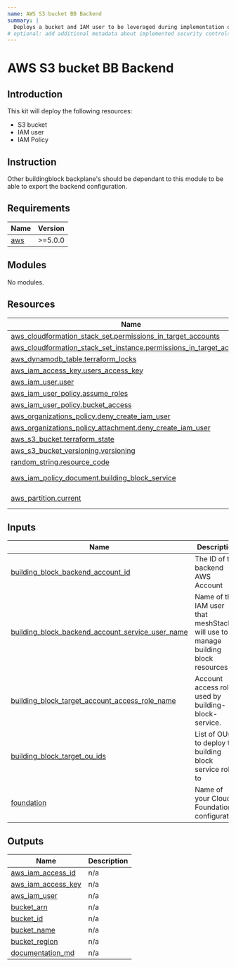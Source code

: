 ```yaml
---
name: AWS S3 bucket BB Backend
summary: |
  Deploys a bucket and IAM user to be leveraged during implementation of buildingblocks.
# optional: add additional metadata about implemented security controls
---
```


# AWS S3 bucket BB Backend

## Introduction
This kit will deploy the following resources:
- S3 bucket
- IAM user
- IAM Policy

## Instruction
Other buildingblock backplane's should be dependant to this module to be able to export the backend configuration.

<!-- BEGIN_TF_DOCS -->
## Requirements

| Name | Version |
|------|---------|
| <a name="requirement_aws"></a> [aws](#requirement\_aws) | >=5.0.0 |

## Modules

No modules.

## Resources

| Name | Type |
|------|------|
| [aws_cloudformation_stack_set.permissions_in_target_accounts](https://registry.terraform.io/providers/hashicorp/aws/latest/docs/resources/cloudformation_stack_set) | resource |
| [aws_cloudformation_stack_set_instance.permissions_in_target_accounts](https://registry.terraform.io/providers/hashicorp/aws/latest/docs/resources/cloudformation_stack_set_instance) | resource |
| [aws_dynamodb_table.terraform_locks](https://registry.terraform.io/providers/hashicorp/aws/latest/docs/resources/dynamodb_table) | resource |
| [aws_iam_access_key.users_access_key](https://registry.terraform.io/providers/hashicorp/aws/latest/docs/resources/iam_access_key) | resource |
| [aws_iam_user.user](https://registry.terraform.io/providers/hashicorp/aws/latest/docs/resources/iam_user) | resource |
| [aws_iam_user_policy.assume_roles](https://registry.terraform.io/providers/hashicorp/aws/latest/docs/resources/iam_user_policy) | resource |
| [aws_iam_user_policy.bucket_access](https://registry.terraform.io/providers/hashicorp/aws/latest/docs/resources/iam_user_policy) | resource |
| [aws_organizations_policy.deny_create_iam_user](https://registry.terraform.io/providers/hashicorp/aws/latest/docs/resources/organizations_policy) | resource |
| [aws_organizations_policy_attachment.deny_create_iam_user](https://registry.terraform.io/providers/hashicorp/aws/latest/docs/resources/organizations_policy_attachment) | resource |
| [aws_s3_bucket.terraform_state](https://registry.terraform.io/providers/hashicorp/aws/latest/docs/resources/s3_bucket) | resource |
| [aws_s3_bucket_versioning.versioning](https://registry.terraform.io/providers/hashicorp/aws/latest/docs/resources/s3_bucket_versioning) | resource |
| [random_string.resource_code](https://registry.terraform.io/providers/hashicorp/random/latest/docs/resources/string) | resource |
| [aws_iam_policy_document.building_block_service](https://registry.terraform.io/providers/hashicorp/aws/latest/docs/data-sources/iam_policy_document) | data source |
| [aws_partition.current](https://registry.terraform.io/providers/hashicorp/aws/latest/docs/data-sources/partition) | data source |

## Inputs

| Name | Description | Type | Default | Required |
|------|-------------|------|---------|:--------:|
| <a name="input_building_block_backend_account_id"></a> [building\_block\_backend\_account\_id](#input\_building\_block\_backend\_account\_id) | The ID of the backend AWS Account | `string` | n/a | yes |
| <a name="input_building_block_backend_account_service_user_name"></a> [building\_block\_backend\_account\_service\_user\_name](#input\_building\_block\_backend\_account\_service\_user\_name) | Name of the IAM user that meshStack will use to manage building block resources | `string` | n/a | yes |
| <a name="input_building_block_target_account_access_role_name"></a> [building\_block\_target\_account\_access\_role\_name](#input\_building\_block\_target\_account\_access\_role\_name) | Account access role used by building-block-service. | `string` | `"BuildingBlockServiceRole"` | no |
| <a name="input_building_block_target_ou_ids"></a> [building\_block\_target\_ou\_ids](#input\_building\_block\_target\_ou\_ids) | List of OUs to deploy the building block service role to | `set(string)` | n/a | yes |
| <a name="input_foundation"></a> [foundation](#input\_foundation) | Name of your Cloud Foundation configuration | `string` | n/a | yes |

## Outputs

| Name | Description |
|------|-------------|
| <a name="output_aws_iam_access_id"></a> [aws\_iam\_access\_id](#output\_aws\_iam\_access\_id) | n/a |
| <a name="output_aws_iam_access_key"></a> [aws\_iam\_access\_key](#output\_aws\_iam\_access\_key) | n/a |
| <a name="output_aws_iam_user"></a> [aws\_iam\_user](#output\_aws\_iam\_user) | n/a |
| <a name="output_bucket_arn"></a> [bucket\_arn](#output\_bucket\_arn) | n/a |
| <a name="output_bucket_id"></a> [bucket\_id](#output\_bucket\_id) | n/a |
| <a name="output_bucket_name"></a> [bucket\_name](#output\_bucket\_name) | n/a |
| <a name="output_bucket_region"></a> [bucket\_region](#output\_bucket\_region) | n/a |
| <a name="output_documentation_md"></a> [documentation\_md](#output\_documentation\_md) | n/a |
<!-- END_TF_DOCS -->